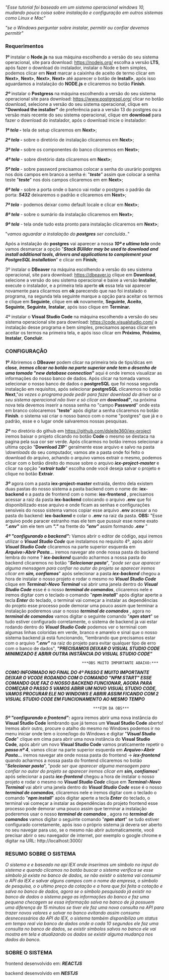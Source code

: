 *"Esse tutorial foi baseado em um sistema operacional windows 10, mudando pouca coisa sobre instalação e configuração em outros sistemas como Linux e Mac"*

*"se o Windows perguntar sobre instalar, permitir ou confiar devemos permitir"*

### Requerimentos


***1º*** instalar o **Node.js** na sua máquina escolhendo a versão do seu sistema operacional, site para download: https://nodejs.org/ escolha a versão **LTS**, após fazer o download do instalador, instalar o Node e bem simples, podemos clicar em **Next** marcar a caixinha de aceito de termo clicar em **Next>**, **Next>**, **Next>**, **Next>** até aparecer o botão de **Install>**, após isso aguardamos a instalação do **NODE.js** e clicaremos no botão **Finish**.


***2º*** instalar o **Postgress** na máquina escolhendo a versão do seu sistema operacional  site para download: https://www.postgresql.org/ clicar no botão download, selecione a versão do seu sistema operacional, clique em **"Download the installer"**  de preferência para a versão 13 do postgres ou a versão mais recente do seu sistema operacional, clique em **download** para fazer o download do instalador, após o download inicie o instalador:

***1ª tela -*** tela de setup clicaremos em **Next>**;

***2ª tela -*** sobre o diretório de instalação clicaremos em **Next>**;

***3ª tela -*** sobre os componentes do banco clicaremos em **Next>**;

***4ª tela*** - sobre diretório data clicaremos em **Next>**;

***5ª tela*** - sobre password precisamos colocar a senha do usurário postgres nos dois campos em branco a senha é: "***teste***" assim que colocar a senha teste "***teste***" nos dois campos clicaremos em em **Next>**;

***6ª tela*** - sobre a porta onde o banco vai rodar o postgres o padrão da porta: ***5432***   deixaremos o padrão e clicaremos em **Next>**;

***7ª tela*** - podemos deixar como default locale e clicar em **Next>**;

***8ª tela*** - sobre o sumário da instalação clicaremos em **Next>**;

***9ª tela*** -  tela onde tudo esta pronto para instalação clicaremos em **Next>**;

"*vamos aguardar a instalação do **postgres** ser concluída..*"

Após a instalação do **postgres** vai aparecer a nossa ***10ª e ultima tela*** onde vamos desmarcar a opção "***Stack BUilder may be used to download and install additional tools, drivers and applications to complement your PostgreSQL installation***" e clicar em **Finish**;


3º instalar o **DBeaver** na máquina escolhendo a versão do seu sistema operacional, site para download: https://dbeaver.io clique em **Download**, selecione a versão do seu sistema operacional e baixe a versão **Installer**, execute o instalador, e a primeira tela aperte **ok** essa tela vai aparecer novamente para clicarmos em **ok** parecendo que nao foi instalado o programa, na segunda tela seguinte marque a opção para aceitar os termos e clique em **Seguinte**, clique em **ok** novamente, **Seguinte**, **Aceito**, **Seguinte**, **Seguinte**, **Instalar**, após isso clique em **Terminar.**


4º instalar o **Visual Studio Code** na máquina escolhendo a versão do seu sistema operacional site para download: https://code.visualstudio.com/ a instalação desse programa e bem simples, precisamos apenas clicar em aceitar os termos na primeira tela, e após isso clicar em **Próximo**, **Próximo**, **Instalar**, **Concluir**.


### CONFIGURAÇÂO


***1º*** Abriremos o **DBeaver** podem clicar na primeira tela de tips/dicas em **close**, ***iremos clicar no botão na parte superior onde tem o desenho de uma tomada "new database connection"*** aqui é onde iremos visualizar
as informações do nosso banco de dados. Após clicar na tomada vamos selecionar o nosso banco de dados  o **postgreSQL** que foi nossa segunda instalação em requisitos, após selecionar **postgreSQL** clicaremos no botão **Next**,"*as vezes o programa pode pedir para fazer download do driver se o seu sistema operacional não tiver e só clicar em* **download"**, na próxima nova tela devemos inserir a nossa senha no "campo **Password**" onde esta em  branco colocaremos "**teste**" após digitar a senha clicaremos no botão **Finish**. o sistema vai criar o nosso banco com o nome "postgres" que já e o padrão, esse e o lugar onde salvaremos nossas pesquisas.


***2º*** no diretório do github em https://github.com/dsleite360/iex-project iremos baixar o projeto clicando no botão **Code** o mesmo se destaca na pagina pela sua cor ser  verde. Após clicarmos no botão iremos selecionar a ultima opção "**Download ZIP**" geralmente esse arquivo e salvo na pasta *\downloads* do seu computador, vamos ate a pasta onde foi feito o download do arquivo, achando o arquivo vamos extrair o mesmo, podemos clicar com o botão direito do mouse sobre o arquivo ***iex-project-master*** e clicar na opção "***extrair tudo***"
escolha onde você deseja salvar o projeto e clique no botão **Extrair**.


***3º*** agora com a pasta **iex-project-master** extraída, dentro dela existem duas pastas do nosso sistema a pasta  backend com o nome de: **iex-backend** e a pasta de frontend com o nome: **iex-frontend** , precisamos acessar a raiz da pasta **iex-backend**   colocando o arquivo **.env** que foi disponibilizado esse arquivo e onde ficam as senhas e configurações sensíveis do nosso sistema vamos copiar esse arquivo **.env** acessar a no pasta do backend: **iex-backend** e colar o **.env** na raiz da pasta.
**OBS:** "Esse arquivo pode paracer estranho mas ele tem que pussuir esse nome exato ***".env"*** sim ele tem um ***"."*** na frente do ***"env"*** assim formando ***.env*** "


***4º "configurando o backend":*** Vamos abrir o editor de código, aqui iremos utilizar o ***Visual Studio Code*** que instalamos no requisito 4º, após abrir ***Visual Studio Code*** clicaremos na parte superior esquerda em  ***Arquivo***>***Abrir Pasta...*** iremos navegar ate onde nossa pasta do backend lembra do nome ? ***iex-backend*** quando acharmos a nossa pasta do backend clicaremos no botão "***Selecionar pasta***", "*pode ser que  aparecer alguma mensagem para confiar no autor do projeto se aparecer iremos clicar em **sim, confiamos***" após selecionar a pasta ***iex-backend*** chegou a hora de instalar o nosso projeto e rodar o mesmo no ***Visual Studio Code*** clique em ***Terminal***>***Novo Terminal***  vai abrir uma janela dentro do ***Visual Studio Code*** esse é o nosso ***terminal de comandos***, clicaremos nele e iremos digitar com o teclado o comando "***npm install***" após digitar aperte a tecla ***Enter*** do teclado,  o terminal vai começar a instalar as dependências do projeto esse processo pode demorar uma pouco assim que terminar a instalação poderemos usar o nosso ***terminal de comandos*** , agora no ***terminal de comandos*** vamos digitar o seguinte comando "***npm start***" se tudo estiver configurado corretamente, o sistema de backend ja vai estar rodando dentro do ***Visual Studio Code***  podemos ver o terminal com algumas linhas coloridas em verde, branco e amarelo e sinal que o nosso sistema backend já está funcionando, "lembrando que precisamos estar com o arquivo ***".env"*** na raiz do projeto para evitar qualquer tipo de erro com o banco de dados", ***"PRECISAMOS DEIXAR O VISUAL STUDIO CODE MINIMIZADO E ABRIR OUTRA INSTÂNCIA DO VISUAL STUDIO CODE"***

                                      ***OBS MUITO IMPORTANTE ABAIXO:***

   ***COMO INFORMADO NO FINAL DO 4º PASSO E MUITO IMPORTANTE DEIXAR O VCODE RODANDO COM O COMANDO "NPM START" ESSE COMANDO QUE FAZ O NOSSO BACKEND FUNCIONAR, AGORA PARA COMEÇAR O PASSO 5 VAMOS ABRIR UM NOVO VISUAL STUDIO CODE, VAMOS PROCURAR ELE NO WINDOWS E ABRIR ASSIM FICANDO COM 2 VISUAL STUDIO CODE EM FUNCIONAMENTO AO MESMO TEMPO*** 

                                           ***FIM DA OBS***

***5º "configurando o frontend":*** agora iremos abrir uma nova instância do **Visual Studio Code**  lembrando que já temos um **Visual Studio Code** aberto! Iremos abrir outro, procure o atalho do mesmo no  Windows podemos ir no menu iniciar onde tem o ícone/logo do Windows e digitar "***Visual Studio Code***" clique em cima para abrir uma nova instância do **Visual Studio Code**,  após abrir um novo **Visual Studio Code** vamos praticamente repetir o ***passo nº 4***, vamos clicar na parte superior esquerda em  ***Arquivo***>***Abrir Pasta...*** iremos navegar ate onde nossa pasta do frontend -> ***iex-frontend*** quando acharmos a nossa pasta do frontend clicaremos no botão "***Selecionar pasta***", "*pode ser que  aparecer alguma mensagem para confiar no autor do projeto se aparecer iremos clicar em **sim, confiamos***" após selecionar a pasta ***iex-frontend*** chegou a hora de instalar o nosso projeto e rodar o mesmo no ***Visual Studio Code*** clique em ***Terminal***>***Novo Terminal***  vai abrir uma janela dentro do ***Visual Studio Code*** esse é o nosso ***terminal de comandos***, clicaremos nele e iremos digitar com o teclado o comando "***npm install***" após digitar aperte a tecla ***Enter*** do teclado,  o terminal vai começar a instalar as dependências do projeto frontend esse processo pode demorar uma pouco assim que terminar a instalação poderemos usar o nosso ***terminal de comandos*** , agora no ***terminal de comandos*** vamos digitar o seguinte comando "***npm start***" se tudo estiver configurado corretamente, após isso o próprio sistema já devera ser aberto no seu navegar para uso, se o mesmo não abrir automaticamente, você precisar abrir o seu navegador de internet, por exemplo o google chrome e digitar na URL: http://localhost:3000/


### RESUMO SOBRE O SISTEMA

   *O sistema e e baseado na api IEX onde inserimos um símbolo no input do sistema e quando clicamos no botão buscar o sistema verifica se esse símbolo já existe no banco de dados, se não existir o sistema vai consumir a API da IEX e salvar alguns campos com o nome da empresa, o símbolo de pesquisa, o o ultimo preço da cotação e a hora que foi feita a cotação e salva no banco de dados, agora se o símbolo pesquisado já existir no banco de dados o sistema pega as
informações do banco e faz uma pequena checagem se essa informação salva no banco de já possuem uma diferença de 15 minutos se tiver ele faz uma nova consulta na API para trazer novos valores e salvar no banco evitando assim consumo desnecessários da API da IEX, o sistema também disponibiliza um status em tempo real via banco de dados onde a cada 10 segundos ele faz uma consulta no banco de dados, se existir símbolos salvos no banco ele vai mostra em tela e atualizando os dados se existir alguma mudança nos dados do banco.*

### SOBRE O SISTEMA

frontend desenvolvido em: ***REACTJS***

backend desenvolvido em ***NESTJS***
